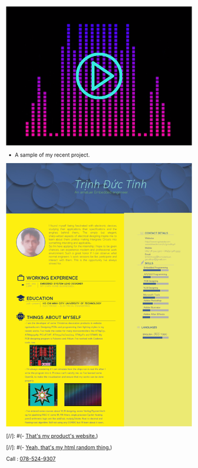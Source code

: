 

<a href="/BlogPostAssets/video/Untitled.mp4" title="Link Title"><img src="/BlogPostAssets/video/other.png" alt="Audio Visualization." style="float: none; margin-right: 25vw;"/></a>
- A sample of my recent project.

![](0001.jpg)

[//]: #(- [That's my product's website.](http://ngoisaola.com))

[//]: #(- [Yeah, that's my html random thing.](https://groutlloyd.github.io/Portfolio.html))

Call : [078-524-9307](tel:07885249307)

